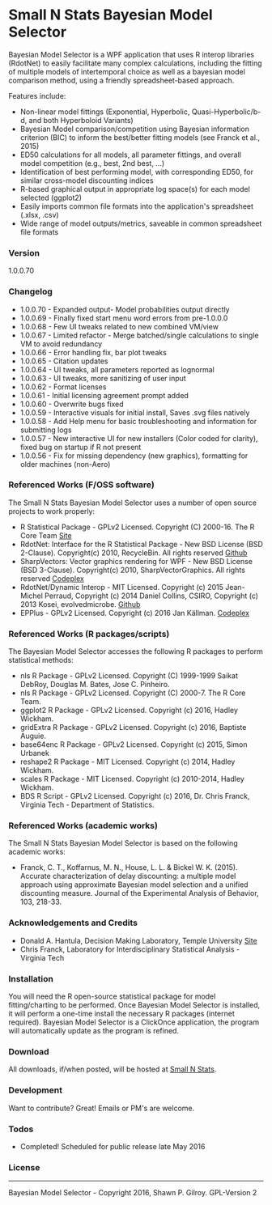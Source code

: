# Small N Stats Bayesian Model Selector
Bayesian Model Selector is a WPF application that uses R interop libraries (RdotNet) to easily facilitate many complex calculations, including the fitting of multiple models of intertemporal choice as well as a bayesian model comparison method, using a friendly spreadsheet-based approach.  

Features include:
  - Non-linear model fittings (Exponential, Hyperbolic, Quasi-Hyperbolic/b-d, and both Hyperboloid Variants)
  - Bayesian Model comparison/competition using Bayesian information criterion (BIC) to inform the best/better fitting models (see Franck et al., 2015)
  - ED50 calculations for all models, all parameter fittings, and overall model competition (e.g., best, 2nd best, ...)
  - Identification of best performing model, with corresponding ED50, for similar cross-model discounting indices
  - R-based graphical output in appropriate log space(s) for each model selected (ggplot2)
  - Easily imports common file formats into the application's spreadsheet (.xlsx, .csv)
  - Wide range of model outputs/metrics, saveable in common spreadsheet file formats

### Version
1.0.0.70

### Changelog
 * 1.0.0.70 - Expanded output- Model probabilities output directly 
 * 1.0.0.69 - Finally fixed start menu word errors from pre-1.0.0.0
 * 1.0.0.68 - Few UI tweaks related to new combined VM/view
 * 1.0.0.67 - Limited refactor - Merge batched/single calculations to single VM to avoid redundancy
 * 1.0.0.66 - Error handling fix, bar plot tweaks
 * 1.0.0.65 - Citation updates
 * 1.0.0.64 - UI tweaks, all parameters reported as lognormal
 * 1.0.0.63 - UI tweaks, more sanitizing of user input
 * 1.0.0.62 - Format licenses 
 * 1.0.0.61 - Initial licensing agreement prompt added
 * 1.0.0.60 - Overwrite bugs fixed
 * 1.0.0.59 - Interactive visuals for initial install, Saves .svg files natively
 * 1.0.0.58 - Add Help menu for basic troubleshooting and information for submitting logs
 * 1.0.0.57 - New interactive UI for new installers (Color coded for clarity), fixed bug on startup if R not present
 * 1.0.0.56 - Fix for missing dependency (new graphics), formatting for older machines (non-Aero)

### Referenced Works (F/OSS software)
The Small N Stats Bayesian Model Selector uses a number of open source projects to work properly:
* R Statistical Package - GPLv2 Licensed. Copyright (C) 2000-16. The R Core Team [Site](https://www.r-project.org/)
* RdotNet: Interface for the R Statistical Package - New BSD License (BSD 2-Clause). Copyright(c) 2010, RecycleBin. All rights reserved [Github](https://github.com/jmp75/rdotnet)
* SharpVectors: Vector graphics rendering for WPF - New BSD License (BSD 3-Clause). Copyright(c) 2010, SharpVectorGraphics. All rights reserved [Codeplex](http://sharpvectors.codeplex.com/)
* RdotNet/Dynamic Interop - MIT Licensed. Copyright (c) 2015 Jean-Michel Perraud, Copyright (c) 2014 Daniel Collins, CSIRO, Copyright (c) 2013 Kosei, evolvedmicrobe. [Github](https://github.com/jmp75/dynamic-interop-dll)
* EPPlus - GPLv2 Licensed. Copyright (c) 2016 Jan Källman. [Codeplex](http://epplus.codeplex.com/)

### Referenced Works (R packages/scripts)
The Bayesian Model Selector accesses the following R packages to perform statistical methods:
* nls R Package - GPLv2 Licensed. Copyright (C) 1999-1999 Saikat DebRoy, Douglas M. Bates, Jose C. Pinheiro.
* nls R Package - GPLv2 Licensed. Copyright (C) 2000-7. The R Core Team.
* ggplot2 R Package - GPLv2 Licensed. Copyright (c) 2016, Hadley Wickham.
* gridExtra R Package - GPLv2 Licensed. Copyright (c) 2016, Baptiste Auguie.
* base64enc R Package - GPLv2 Licensed. Copyright (c) 2015, Simon Urbanek
* reshape2 R Package - MIT Licensed. Copyright (c) 2014, Hadley Wickham.
* scales R Package - MIT Licensed. Copyright (c) 2010-2014, Hadley Wickham.
* BDS R Script - GPLv2 Licensed. Copyright (c) 2016, Dr. Chris Franck, Virginia Tech - Department of Statistics.

### Referenced Works (academic works)
The Small N Stats Bayesian Model Selector is based on the following academic works:
* Franck, C. T., Koffarnus, M. N., House, L. L. & Bickel W. K. (2015). Accurate characterization of delay discounting: a multiple model approach using approximate Bayesian model selection and a unified discounting measure. Journal of the Experimental Analysis of Behavior, 103, 218-33.

### Acknowledgements and Credits
* Donald A. Hantula, Decision Making Laboratory, Temple University [Site](http://astro.temple.edu/~hantula/)
* Chris Franck, Laboratory for Interdisciplinary Statistical Analysis - Virginia Tech

### Installation
You will need the R open-source statistical package for model fitting/charting to be performed.
Once Bayesian Model Selector is installed, it will perform a one-time install the necessary R packages (internet required).
Bayesian Model Selector is a ClickOnce application, the program will automatically update as the program is refined.

### Download
All downloads, if/when posted, will be hosted at [Small N Stats](http://www.smallnstats.com/BayesianSelector.html). 

### Development
Want to contribute? Great! Emails or PM's are welcome.

### Todos
 - Completed! Scheduled for public release late May 2016

### License
----
Bayesian Model Selector - Copyright 2016, Shawn P. Gilroy. GPL-Version 2
